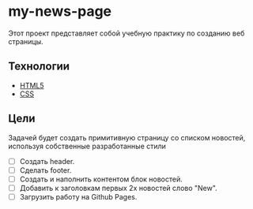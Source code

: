 # my-news-page

Этот проект представляет собой учебную практику по созданию веб страницы.
## Технологии
- [HTML5](https://html5.org/) 
- [CSS](https://www.w3.org/Style/CSS/Overview.en.html)
## Цели
Задачей будет создать примитивную страницу со списком новостей, используя собственные разработанные стили

- [ ] Создать header.
- [ ] Сделать footer.
- [ ] Создать и наполнить контентом блок новостей.
- [ ] Добавить к заголовкам пeрвых 2х новостей слово "New".
- [ ] Загрузить работу на Github Pages.
